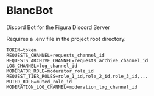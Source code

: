 # BlancBot
Discord Bot for the Figura Discord Server

Requires a .env file in the project root directory.

```
TOKEN=token
REQUESTS_CHANNEL=requests_channel_id
REQUESTS_ARCHIVE_CHANNEL=requests_archive_channel_id
LOG_CHANNEL=log_channel_id
MODERATOR_ROLE=moderator_role_id
REQUEST_TIER_ROLES=role_1_id,role_2_id,role_3_id,...
MUTED_ROLE=muted_role_id
MODERATION_LOG_CHANNEL=moderation_log_channel_id
```
